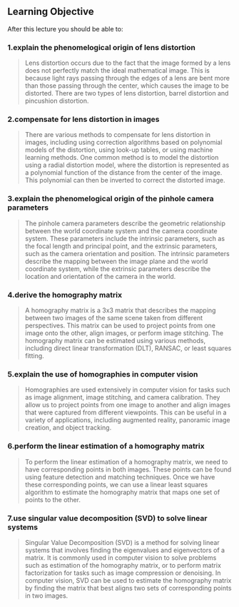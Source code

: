 ## Learning Objective
After this lecture you should be able to:

### 1.explain the phenomelogical origin of lens distortion
> Lens distortion occurs due to the fact that the image formed by a lens does not perfectly match the ideal mathematical image. This is because light rays passing through the edges of a lens are bent more than those passing through the center, which causes the image to be distorted. There are two types of lens distortion, barrel distortion and pincushion distortion.

### 2.compensate for lens distortion in images
> There are various methods to compensate for lens distortion in images, including using correction algorithms based on polynomial models of the distortion, using look-up tables, or using machine learning methods. One common method is to model the distortion using a radial distortion model, where the distortion is represented as a polynomial function of the distance from the center of the image. This polynomial can then be inverted to correct the distorted image.

### 3.explain the phenomelogical origin of the pinhole camera parameters
> The pinhole camera parameters describe the geometric relationship between the world coordinate system and the camera coordinate system. These parameters include the intrinsic parameters, such as the focal length and principal point, and the extrinsic parameters, such as the camera orientation and position. The intrinsic parameters describe the mapping between the image plane and the world coordinate system, while the extrinsic parameters describe the location and orientation of the camera in the world.

### 4.derive the homography matrix
> A homography matrix is a 3x3 matrix that describes the mapping between two images of the same scene taken from different perspectives. This matrix can be used to project points from one image onto the other, align images, or perform image stitching. The homography matrix can be estimated using various methods, including direct linear transformation (DLT), RANSAC, or least squares fitting.

### 5.explain the use of homographies in computer vision
> Homographies are used extensively in computer vision for tasks such as image alignment, image stitching, and camera calibration. They allow us to project points from one image to another and align images that were captured from different viewpoints. This can be useful in a variety of applications, including augmented reality, panoramic image creation, and object tracking.

### 6.perform the linear estimation of a homography matrix
> To perform the linear estimation of a homography matrix, we need to have corresponding points in both images. These points can be found using feature detection and matching techniques. Once we have these corresponding points, we can use a linear least squares algorithm to estimate the homography matrix that maps one set of points to the other.

### 7.use singular value decomposition (SVD) to solve linear systems
> Singular Value Decomposition (SVD) is a method for solving linear systems that involves finding the eigenvalues and eigenvectors of a matrix. It is commonly used in computer vision to solve problems such as estimation of the homography matrix, or to perform matrix factorization for tasks such as image compression or denoising. In computer vision, SVD can be used to estimate the homography matrix by finding the matrix that best aligns two sets of corresponding points in two images.